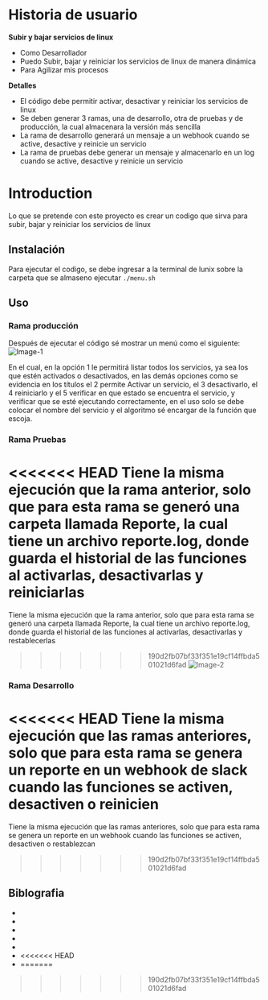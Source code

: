 # Historia de usuario

**Subir y bajar servicios de linux**

- Como Desarrollador
- Puedo Subir, bajar y reiniciar los servicios de linux de manera dinámica
- Para Agilizar mis procesos

**Detalles**

- El código debe permitir activar, desactivar y reiniciar los servicios de linux
- Se deben generar 3 ramas, una de desarrollo, otra de pruebas y de producción, la cual almacenara la versión más sencilla
- La rama de desarrollo generará un mensaje a un webhook cuando se active, desactive y reinicie un servicio
- La rama de pruebas debe generar un mensaje y almacenarlo en un log cuando se active, desactive y reinicie un servicio

# Introduction

Lo que se pretende con este proyecto es crear un codigo que sirva para subir, bajar y reiniciar los servicios de linux

## Instalación

Para ejecutar el codigo, se debe ingresar a la terminal de lunix sobre la carpeta que se almaseno ejecutar `./menu.sh`

## Uso

### Rama producción

Después de ejecutar el código sé mostrar un menú como el siguiente:
![Image-1](https://i.postimg.cc/pXbH1dqW/Captura.jpg)

En el cual, en la opción 1 le permitirá listar todos los servicios, ya sea los que estén activados o desactivados, en las demás opciones como se evidencia en los títulos el 2 permite Activar un servicio, el 3 desactivarlo, el 4 reiniciarlo y el 5 verificar en que estado se encuentra el servicio, y verificar que se esté ejecutando correctamente, en el uso solo se debe colocar el nombre del servicio y el algoritmo sé encargar de la función que escoja.

### Rama Pruebas

<<<<<<< HEAD
Tiene la misma ejecución que la rama anterior, solo que para esta rama se generó una carpeta llamada Reporte, la cual tiene un archivo reporte.log, donde guarda el historial de las funciones al activarlas, desactivarlas y reiniciarlas
=======
Tiene la misma ejecución que la rama anterior, solo que para esta rama se generó una carpeta llamada Reporte, la cual tiene un archivo reporte.log, donde guarda el historial de las funciones al activarlas, desactivarlas y restablecerlas
>>>>>>> 190d2fb07bf33f351e19cf14ffbda501021d6fad
![Image-2](https://i.postimg.cc/Pq3LmDbr/Captura.jpg)

### Rama Desarrollo

<<<<<<< HEAD
Tiene la misma ejecución que las ramas anteriores, solo que para esta rama se genera un reporte en un webhook de slack cuando las funciones se activen, desactiven o reinicien
=======
Tiene la misma ejecución que las ramas anteriores, solo que para esta rama se genera un reporte en un webhook cuando las funciones se activen, desactiven o restablezcan
>>>>>>> 190d2fb07bf33f351e19cf14ffbda501021d6fad

## Biblografia

- [](https://computernewage.com/2019/01/13/scripting-linux-bash-crear-ejecutar-script/#:~:text=Para%20crear%20un%20script%20en,Un%20editor%20de%20texto%20gr%C3%A1fico.)
- [](https://computernewage.com/2019/09/20/linux-terminal-servicios-gestion/#systemctl-servicio-iniciar-detener)
- [](https://conocimientolibre.mx/servicios-ubuntu/)
- [](https://www.geeksforgeeks.org/start-stop-restart-services-using-systemctl-in-linux/)
- [](https://atareao.es/tutorial/scripts-en-bash/log-en-bash/)
- [](https://www.studytonight.com/post/solved-getting-error-while-executing-a-sh-file-binbashm-bad-interpreter)
<<<<<<< HEAD
- [](https://diarioinforme.com/como-enviar-un-mensaje-a-slack-desde-un-script-bash/#:~:text=Haga%20clic%20en%20%22Agregar%20nuevo,sus%20DM%20y%20recibir%C3%A1n%20notificaciones.)
=======
>>>>>>> 190d2fb07bf33f351e19cf14ffbda501021d6fad
